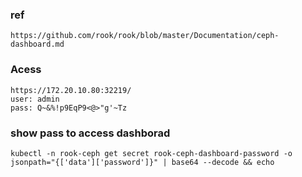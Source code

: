 ### ref
```
https://github.com/rook/rook/blob/master/Documentation/ceph-dashboard.md
```
### Acess
```
https://172.20.10.80:32219/
user: admin
pass: Q~&%!p9EqP9<@>"g'~Tz
```

### show pass to access dashborad
```
kubectl -n rook-ceph get secret rook-ceph-dashboard-password -o jsonpath="{['data']['password']}" | base64 --decode && echo

```
